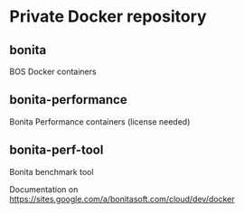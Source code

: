 Private Docker repository
=========================

bonita
------
BOS Docker containers

bonita-performance
------------------
Bonita Performance containers (license needed)

bonita-perf-tool
----------------
Bonita benchmark tool

Documentation on https://sites.google.com/a/bonitasoft.com/cloud/dev/docker

